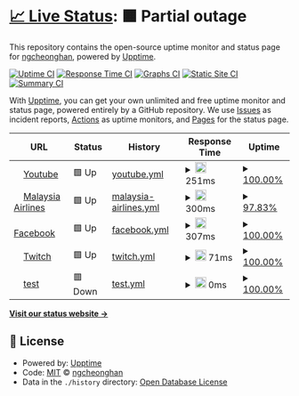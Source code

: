 # [📈 Live Status](https://demo.upptime.js.org): <!--live status--> **🟧 Partial outage**

This repository contains the open-source uptime monitor and status page for [ngcheonghan](https://demo.upptime.js.org), powered by [Upptime](https://github.com/upptime/upptime).

[![Uptime CI](https://github.com/ngcheonghan/upptime/workflows/Uptime%20CI/badge.svg)](https://github.com/ngcheonghan/upptime/actions?query=workflow%3A%22Uptime+CI%22)
[![Response Time CI](https://github.com/ngcheonghan/upptime/workflows/Response%20Time%20CI/badge.svg)](https://github.com/ngcheonghan/upptime/actions?query=workflow%3A%22Response+Time+CI%22)
[![Graphs CI](https://github.com/ngcheonghan/upptime/workflows/Graphs%20CI/badge.svg)](https://github.com/ngcheonghan/upptime/actions?query=workflow%3A%22Graphs+CI%22)
[![Static Site CI](https://github.com/ngcheonghan/upptime/workflows/Static%20Site%20CI/badge.svg)](https://github.com/ngcheonghan/upptime/actions?query=workflow%3A%22Static+Site+CI%22)
[![Summary CI](https://github.com/ngcheonghan/upptime/workflows/Summary%20CI/badge.svg)](https://github.com/ngcheonghan/upptime/actions?query=workflow%3A%22Summary+CI%22)

With [Upptime](https://upptime.js.org), you can get your own unlimited and free uptime monitor and status page, powered entirely by a GitHub repository. We use [Issues](https://github.com/ngcheonghan/upptime/issues) as incident reports, [Actions](https://github.com/ngcheonghan/upptime/actions) as uptime monitors, and [Pages](https://demo.upptime.js.org) for the status page.

<!--start: status pages-->
<!-- This summary is generated by Upptime (https://github.com/upptime/upptime) -->
<!-- Do not edit this manually, your changes will be overwritten -->
<!-- prettier-ignore -->
| URL | Status | History | Response Time | Uptime |
| --- | ------ | ------- | ------------- | ------ |
| <img alt="" src="https://favicons.githubusercontent.com/www.youtube.com" height="13"> [Youtube](https://www.youtube.com/) | 🟩 Up | [youtube.yml](https://github.com/ngcheonghan/uptime/commits/HEAD/history/youtube.yml) | <details><summary><img alt="Response time graph" src="./graphs/youtube/response-time-week.png" height="20"> 251ms</summary><br><a href="https://demo.upptime.js.org/history/youtube"><img alt="Response time 306" src="https://img.shields.io/endpoint?url=https%3A%2F%2Fraw.githubusercontent.com%2Fngcheonghan%2Fuptime%2FHEAD%2Fapi%2Fyoutube%2Fresponse-time.json"></a><br><a href="https://demo.upptime.js.org/history/youtube"><img alt="24-hour response time 251" src="https://img.shields.io/endpoint?url=https%3A%2F%2Fraw.githubusercontent.com%2Fngcheonghan%2Fuptime%2FHEAD%2Fapi%2Fyoutube%2Fresponse-time-day.json"></a><br><a href="https://demo.upptime.js.org/history/youtube"><img alt="7-day response time 251" src="https://img.shields.io/endpoint?url=https%3A%2F%2Fraw.githubusercontent.com%2Fngcheonghan%2Fuptime%2FHEAD%2Fapi%2Fyoutube%2Fresponse-time-week.json"></a><br><a href="https://demo.upptime.js.org/history/youtube"><img alt="30-day response time 306" src="https://img.shields.io/endpoint?url=https%3A%2F%2Fraw.githubusercontent.com%2Fngcheonghan%2Fuptime%2FHEAD%2Fapi%2Fyoutube%2Fresponse-time-month.json"></a><br><a href="https://demo.upptime.js.org/history/youtube"><img alt="1-year response time 306" src="https://img.shields.io/endpoint?url=https%3A%2F%2Fraw.githubusercontent.com%2Fngcheonghan%2Fuptime%2FHEAD%2Fapi%2Fyoutube%2Fresponse-time-year.json"></a></details> | <details><summary><a href="https://demo.upptime.js.org/history/youtube">100.00%</a></summary><a href="https://demo.upptime.js.org/history/youtube"><img alt="All-time uptime 100.00%" src="https://img.shields.io/endpoint?url=https%3A%2F%2Fraw.githubusercontent.com%2Fngcheonghan%2Fuptime%2FHEAD%2Fapi%2Fyoutube%2Fuptime.json"></a><br><a href="https://demo.upptime.js.org/history/youtube"><img alt="24-hour uptime 100.00%" src="https://img.shields.io/endpoint?url=https%3A%2F%2Fraw.githubusercontent.com%2Fngcheonghan%2Fuptime%2FHEAD%2Fapi%2Fyoutube%2Fuptime-day.json"></a><br><a href="https://demo.upptime.js.org/history/youtube"><img alt="7-day uptime 100.00%" src="https://img.shields.io/endpoint?url=https%3A%2F%2Fraw.githubusercontent.com%2Fngcheonghan%2Fuptime%2FHEAD%2Fapi%2Fyoutube%2Fuptime-week.json"></a><br><a href="https://demo.upptime.js.org/history/youtube"><img alt="30-day uptime 100.00%" src="https://img.shields.io/endpoint?url=https%3A%2F%2Fraw.githubusercontent.com%2Fngcheonghan%2Fuptime%2FHEAD%2Fapi%2Fyoutube%2Fuptime-month.json"></a><br><a href="https://demo.upptime.js.org/history/youtube"><img alt="1-year uptime 100.00%" src="https://img.shields.io/endpoint?url=https%3A%2F%2Fraw.githubusercontent.com%2Fngcheonghan%2Fuptime%2FHEAD%2Fapi%2Fyoutube%2Fuptime-year.json"></a></details>
| <img alt="" src="https://favicons.githubusercontent.com/www.malaysiaairlines.com" height="13"> [Malaysia Airlines](https://www.malaysiaairlines.com/tw/zh_HK.html) | 🟩 Up | [malaysia-airlines.yml](https://github.com/ngcheonghan/uptime/commits/HEAD/history/malaysia-airlines.yml) | <details><summary><img alt="Response time graph" src="./graphs/malaysia-airlines/response-time-week.png" height="20"> 300ms</summary><br><a href="https://demo.upptime.js.org/history/malaysia-airlines"><img alt="Response time 372" src="https://img.shields.io/endpoint?url=https%3A%2F%2Fraw.githubusercontent.com%2Fngcheonghan%2Fuptime%2FHEAD%2Fapi%2Fmalaysia-airlines%2Fresponse-time.json"></a><br><a href="https://demo.upptime.js.org/history/malaysia-airlines"><img alt="24-hour response time 381" src="https://img.shields.io/endpoint?url=https%3A%2F%2Fraw.githubusercontent.com%2Fngcheonghan%2Fuptime%2FHEAD%2Fapi%2Fmalaysia-airlines%2Fresponse-time-day.json"></a><br><a href="https://demo.upptime.js.org/history/malaysia-airlines"><img alt="7-day response time 300" src="https://img.shields.io/endpoint?url=https%3A%2F%2Fraw.githubusercontent.com%2Fngcheonghan%2Fuptime%2FHEAD%2Fapi%2Fmalaysia-airlines%2Fresponse-time-week.json"></a><br><a href="https://demo.upptime.js.org/history/malaysia-airlines"><img alt="30-day response time 372" src="https://img.shields.io/endpoint?url=https%3A%2F%2Fraw.githubusercontent.com%2Fngcheonghan%2Fuptime%2FHEAD%2Fapi%2Fmalaysia-airlines%2Fresponse-time-month.json"></a><br><a href="https://demo.upptime.js.org/history/malaysia-airlines"><img alt="1-year response time 372" src="https://img.shields.io/endpoint?url=https%3A%2F%2Fraw.githubusercontent.com%2Fngcheonghan%2Fuptime%2FHEAD%2Fapi%2Fmalaysia-airlines%2Fresponse-time-year.json"></a></details> | <details><summary><a href="https://demo.upptime.js.org/history/malaysia-airlines">97.83%</a></summary><a href="https://demo.upptime.js.org/history/malaysia-airlines"><img alt="All-time uptime 99.45%" src="https://img.shields.io/endpoint?url=https%3A%2F%2Fraw.githubusercontent.com%2Fngcheonghan%2Fuptime%2FHEAD%2Fapi%2Fmalaysia-airlines%2Fuptime.json"></a><br><a href="https://demo.upptime.js.org/history/malaysia-airlines"><img alt="24-hour uptime 100.00%" src="https://img.shields.io/endpoint?url=https%3A%2F%2Fraw.githubusercontent.com%2Fngcheonghan%2Fuptime%2FHEAD%2Fapi%2Fmalaysia-airlines%2Fuptime-day.json"></a><br><a href="https://demo.upptime.js.org/history/malaysia-airlines"><img alt="7-day uptime 97.83%" src="https://img.shields.io/endpoint?url=https%3A%2F%2Fraw.githubusercontent.com%2Fngcheonghan%2Fuptime%2FHEAD%2Fapi%2Fmalaysia-airlines%2Fuptime-week.json"></a><br><a href="https://demo.upptime.js.org/history/malaysia-airlines"><img alt="30-day uptime 99.45%" src="https://img.shields.io/endpoint?url=https%3A%2F%2Fraw.githubusercontent.com%2Fngcheonghan%2Fuptime%2FHEAD%2Fapi%2Fmalaysia-airlines%2Fuptime-month.json"></a><br><a href="https://demo.upptime.js.org/history/malaysia-airlines"><img alt="1-year uptime 99.45%" src="https://img.shields.io/endpoint?url=https%3A%2F%2Fraw.githubusercontent.com%2Fngcheonghan%2Fuptime%2FHEAD%2Fapi%2Fmalaysia-airlines%2Fuptime-year.json"></a></details>
| <img alt="" src="https://favicons.githubusercontent.com/www.facebook.com" height="13"> [Facebook](https://www.facebook.com/) | 🟩 Up | [facebook.yml](https://github.com/ngcheonghan/uptime/commits/HEAD/history/facebook.yml) | <details><summary><img alt="Response time graph" src="./graphs/facebook/response-time-week.png" height="20"> 307ms</summary><br><a href="https://demo.upptime.js.org/history/facebook"><img alt="Response time 263" src="https://img.shields.io/endpoint?url=https%3A%2F%2Fraw.githubusercontent.com%2Fngcheonghan%2Fuptime%2FHEAD%2Fapi%2Ffacebook%2Fresponse-time.json"></a><br><a href="https://demo.upptime.js.org/history/facebook"><img alt="24-hour response time 247" src="https://img.shields.io/endpoint?url=https%3A%2F%2Fraw.githubusercontent.com%2Fngcheonghan%2Fuptime%2FHEAD%2Fapi%2Ffacebook%2Fresponse-time-day.json"></a><br><a href="https://demo.upptime.js.org/history/facebook"><img alt="7-day response time 307" src="https://img.shields.io/endpoint?url=https%3A%2F%2Fraw.githubusercontent.com%2Fngcheonghan%2Fuptime%2FHEAD%2Fapi%2Ffacebook%2Fresponse-time-week.json"></a><br><a href="https://demo.upptime.js.org/history/facebook"><img alt="30-day response time 263" src="https://img.shields.io/endpoint?url=https%3A%2F%2Fraw.githubusercontent.com%2Fngcheonghan%2Fuptime%2FHEAD%2Fapi%2Ffacebook%2Fresponse-time-month.json"></a><br><a href="https://demo.upptime.js.org/history/facebook"><img alt="1-year response time 263" src="https://img.shields.io/endpoint?url=https%3A%2F%2Fraw.githubusercontent.com%2Fngcheonghan%2Fuptime%2FHEAD%2Fapi%2Ffacebook%2Fresponse-time-year.json"></a></details> | <details><summary><a href="https://demo.upptime.js.org/history/facebook">100.00%</a></summary><a href="https://demo.upptime.js.org/history/facebook"><img alt="All-time uptime 100.00%" src="https://img.shields.io/endpoint?url=https%3A%2F%2Fraw.githubusercontent.com%2Fngcheonghan%2Fuptime%2FHEAD%2Fapi%2Ffacebook%2Fuptime.json"></a><br><a href="https://demo.upptime.js.org/history/facebook"><img alt="24-hour uptime 100.00%" src="https://img.shields.io/endpoint?url=https%3A%2F%2Fraw.githubusercontent.com%2Fngcheonghan%2Fuptime%2FHEAD%2Fapi%2Ffacebook%2Fuptime-day.json"></a><br><a href="https://demo.upptime.js.org/history/facebook"><img alt="7-day uptime 100.00%" src="https://img.shields.io/endpoint?url=https%3A%2F%2Fraw.githubusercontent.com%2Fngcheonghan%2Fuptime%2FHEAD%2Fapi%2Ffacebook%2Fuptime-week.json"></a><br><a href="https://demo.upptime.js.org/history/facebook"><img alt="30-day uptime 100.00%" src="https://img.shields.io/endpoint?url=https%3A%2F%2Fraw.githubusercontent.com%2Fngcheonghan%2Fuptime%2FHEAD%2Fapi%2Ffacebook%2Fuptime-month.json"></a><br><a href="https://demo.upptime.js.org/history/facebook"><img alt="1-year uptime 100.00%" src="https://img.shields.io/endpoint?url=https%3A%2F%2Fraw.githubusercontent.com%2Fngcheonghan%2Fuptime%2FHEAD%2Fapi%2Ffacebook%2Fuptime-year.json"></a></details>
| <img alt="" src="https://favicons.githubusercontent.com/www.twitch.tv" height="13"> [Twitch](https://www.twitch.tv/) | 🟩 Up | [twitch.yml](https://github.com/ngcheonghan/uptime/commits/HEAD/history/twitch.yml) | <details><summary><img alt="Response time graph" src="./graphs/twitch/response-time-week.png" height="20"> 71ms</summary><br><a href="https://demo.upptime.js.org/history/twitch"><img alt="Response time 108" src="https://img.shields.io/endpoint?url=https%3A%2F%2Fraw.githubusercontent.com%2Fngcheonghan%2Fuptime%2FHEAD%2Fapi%2Ftwitch%2Fresponse-time.json"></a><br><a href="https://demo.upptime.js.org/history/twitch"><img alt="24-hour response time 87" src="https://img.shields.io/endpoint?url=https%3A%2F%2Fraw.githubusercontent.com%2Fngcheonghan%2Fuptime%2FHEAD%2Fapi%2Ftwitch%2Fresponse-time-day.json"></a><br><a href="https://demo.upptime.js.org/history/twitch"><img alt="7-day response time 71" src="https://img.shields.io/endpoint?url=https%3A%2F%2Fraw.githubusercontent.com%2Fngcheonghan%2Fuptime%2FHEAD%2Fapi%2Ftwitch%2Fresponse-time-week.json"></a><br><a href="https://demo.upptime.js.org/history/twitch"><img alt="30-day response time 108" src="https://img.shields.io/endpoint?url=https%3A%2F%2Fraw.githubusercontent.com%2Fngcheonghan%2Fuptime%2FHEAD%2Fapi%2Ftwitch%2Fresponse-time-month.json"></a><br><a href="https://demo.upptime.js.org/history/twitch"><img alt="1-year response time 108" src="https://img.shields.io/endpoint?url=https%3A%2F%2Fraw.githubusercontent.com%2Fngcheonghan%2Fuptime%2FHEAD%2Fapi%2Ftwitch%2Fresponse-time-year.json"></a></details> | <details><summary><a href="https://demo.upptime.js.org/history/twitch">100.00%</a></summary><a href="https://demo.upptime.js.org/history/twitch"><img alt="All-time uptime 100.00%" src="https://img.shields.io/endpoint?url=https%3A%2F%2Fraw.githubusercontent.com%2Fngcheonghan%2Fuptime%2FHEAD%2Fapi%2Ftwitch%2Fuptime.json"></a><br><a href="https://demo.upptime.js.org/history/twitch"><img alt="24-hour uptime 100.00%" src="https://img.shields.io/endpoint?url=https%3A%2F%2Fraw.githubusercontent.com%2Fngcheonghan%2Fuptime%2FHEAD%2Fapi%2Ftwitch%2Fuptime-day.json"></a><br><a href="https://demo.upptime.js.org/history/twitch"><img alt="7-day uptime 100.00%" src="https://img.shields.io/endpoint?url=https%3A%2F%2Fraw.githubusercontent.com%2Fngcheonghan%2Fuptime%2FHEAD%2Fapi%2Ftwitch%2Fuptime-week.json"></a><br><a href="https://demo.upptime.js.org/history/twitch"><img alt="30-day uptime 100.00%" src="https://img.shields.io/endpoint?url=https%3A%2F%2Fraw.githubusercontent.com%2Fngcheonghan%2Fuptime%2FHEAD%2Fapi%2Ftwitch%2Fuptime-month.json"></a><br><a href="https://demo.upptime.js.org/history/twitch"><img alt="1-year uptime 100.00%" src="https://img.shields.io/endpoint?url=https%3A%2F%2Fraw.githubusercontent.com%2Fngcheonghan%2Fuptime%2FHEAD%2Fapi%2Ftwitch%2Fuptime-year.json"></a></details>
| <img alt="" src="https://favicons.githubusercontent.com/null" height="13"> [test](aiuyshfibiadsf) | 🟥 Down | [test.yml](https://github.com/ngcheonghan/uptime/commits/HEAD/history/test.yml) | <details><summary><img alt="Response time graph" src="./graphs/test/response-time-week.png" height="20"> 0ms</summary><br><a href="https://demo.upptime.js.org/history/test"><img alt="Response time 0" src="https://img.shields.io/endpoint?url=https%3A%2F%2Fraw.githubusercontent.com%2Fngcheonghan%2Fuptime%2FHEAD%2Fapi%2Ftest%2Fresponse-time.json"></a><br><a href="https://demo.upptime.js.org/history/test"><img alt="24-hour response time 0" src="https://img.shields.io/endpoint?url=https%3A%2F%2Fraw.githubusercontent.com%2Fngcheonghan%2Fuptime%2FHEAD%2Fapi%2Ftest%2Fresponse-time-day.json"></a><br><a href="https://demo.upptime.js.org/history/test"><img alt="7-day response time 0" src="https://img.shields.io/endpoint?url=https%3A%2F%2Fraw.githubusercontent.com%2Fngcheonghan%2Fuptime%2FHEAD%2Fapi%2Ftest%2Fresponse-time-week.json"></a><br><a href="https://demo.upptime.js.org/history/test"><img alt="30-day response time 0" src="https://img.shields.io/endpoint?url=https%3A%2F%2Fraw.githubusercontent.com%2Fngcheonghan%2Fuptime%2FHEAD%2Fapi%2Ftest%2Fresponse-time-month.json"></a><br><a href="https://demo.upptime.js.org/history/test"><img alt="1-year response time 0" src="https://img.shields.io/endpoint?url=https%3A%2F%2Fraw.githubusercontent.com%2Fngcheonghan%2Fuptime%2FHEAD%2Fapi%2Ftest%2Fresponse-time-year.json"></a></details> | <details><summary><a href="https://demo.upptime.js.org/history/test">100.00%</a></summary><a href="https://demo.upptime.js.org/history/test"><img alt="All-time uptime 100.00%" src="https://img.shields.io/endpoint?url=https%3A%2F%2Fraw.githubusercontent.com%2Fngcheonghan%2Fuptime%2FHEAD%2Fapi%2Ftest%2Fuptime.json"></a><br><a href="https://demo.upptime.js.org/history/test"><img alt="24-hour uptime 100.00%" src="https://img.shields.io/endpoint?url=https%3A%2F%2Fraw.githubusercontent.com%2Fngcheonghan%2Fuptime%2FHEAD%2Fapi%2Ftest%2Fuptime-day.json"></a><br><a href="https://demo.upptime.js.org/history/test"><img alt="7-day uptime 100.00%" src="https://img.shields.io/endpoint?url=https%3A%2F%2Fraw.githubusercontent.com%2Fngcheonghan%2Fuptime%2FHEAD%2Fapi%2Ftest%2Fuptime-week.json"></a><br><a href="https://demo.upptime.js.org/history/test"><img alt="30-day uptime 100.00%" src="https://img.shields.io/endpoint?url=https%3A%2F%2Fraw.githubusercontent.com%2Fngcheonghan%2Fuptime%2FHEAD%2Fapi%2Ftest%2Fuptime-month.json"></a><br><a href="https://demo.upptime.js.org/history/test"><img alt="1-year uptime 100.00%" src="https://img.shields.io/endpoint?url=https%3A%2F%2Fraw.githubusercontent.com%2Fngcheonghan%2Fuptime%2FHEAD%2Fapi%2Ftest%2Fuptime-year.json"></a></details>

<!--end: status pages-->

[**Visit our status website →**](https://demo.upptime.js.org)

## 📄 License

- Powered by: [Upptime](https://github.com/upptime/upptime)
- Code: [MIT](./LICENSE) © [ngcheonghan](https://demo.upptime.js.org)
- Data in the `./history` directory: [Open Database License](https://opendatacommons.org/licenses/odbl/1-0/)
